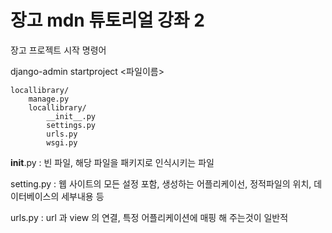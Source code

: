# 장고 mdn 튜토리얼 강좌 2

장고 프로젝트 시작 명령어

django-admin startproject <파일이름>

```
locallibrary/
    manage.py
    locallibrary/
        __init__.py
        settings.py
        urls.py
        wsgi.py
```

__init__.py : 빈 파일, 해당 파일을 패키지로 인식시키는 파일

setting.py : 웹 사이트의 모든 설정 포함, 생성하는 어플리케이선, 정적파일의 위치, 데이터베이스의 세부내용 등

urls.py : url 과 view 의 연결, 특정 어플리케이션에 매핑 해 주는것이 일반적